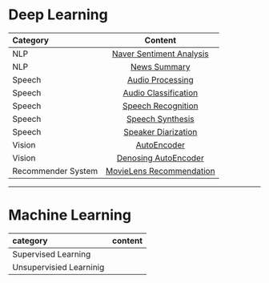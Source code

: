 # Deep Learning
  
|Category | Content |  
|:------|:--------:|
| NLP | [Naver Sentiment Analysis](AIFFEL/exploration/E7/Naver%20Sentiment%20Analysis.ipynb)|
| NLP | [News Summary](AIFFEL/exploration/E7/Naver%20Sentiment%20Analysis.ipynb)|
| Speech | [Audio Processing](Deep_Learning/Speech/Audio_Processing.ipynb) |
| Speech | [Audio Classification](Deep_Learning/Speech/Audio_Classification.ipynb) |
| Speech | [Speech Recognition](Deep_Learning/Speech/Speech%20Recognition.ipynb) |
| Speech | [Speech Synthesis](Deep_Learning/Speech/Speech%20Synthesis.ipynb) |
| Speech | [Speaker Diarization](Deep_Learning/Speech/Speaker%20Diarization.ipynb) |
| Vision |[AutoEncoder](Deep_Learning/Vision/Autoencoder.ipynb)| 
| Vision |[Denosing AutoEncoder](Deep_Learning/Vision/Denoise_AutoEncoder.ipynb)| 
| Recommender System | [MovieLens Recommendation](AIFFEL/exploration/E9/Movielens.ipynb)|

---

# Machine Learning

|category | content |  
|:---------|:--------:|
|Supervised Learning |  |
|Unsupervisied Learninig | |










